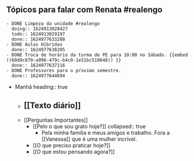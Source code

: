 ## Tópicos para falar com Renata #realengo
	- DONE Limpeza da unidade #realengo
	  doing:: 1624913028427
	  todo:: 1624913029197
	  done:: 1624977633288
	- DONE Aulas Híbridas
	  done:: 1624977638205
	- DONE Troca de horário da turma de PE para 10:00 no Sábado. {{embed ((60d9c870-a996-479c-b4c0-1e51bc518048)) }}
	  done:: 1624977637116
	- DONE Professores para o pŕoximo semestre.
	  done:: 1624977644694
- Manhã
  heading:: true
	- [[Texto diário]]
		-
	- [[Perguntas Importantes]]
		- [[Pelo o que sou grato hoje?]]
		  collapsed:: true
			- Pela minha familia e meus amigos e trabalho. Fora a [[Vanessa]] que é uma mulher incrível.
		- [[O que preciso praticar hoje?]]
		- [[O que estou pensando agora?]]